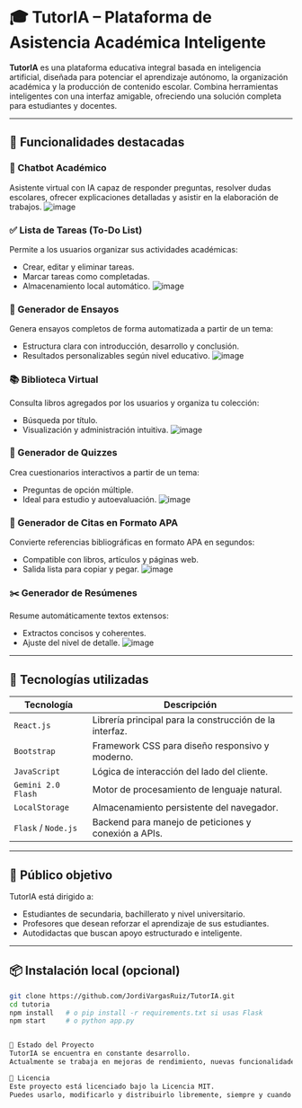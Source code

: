 # 🎓 TutorIA – Plataforma de Asistencia Académica Inteligente

**TutorIA** es una plataforma educativa integral basada en inteligencia artificial, diseñada para potenciar el aprendizaje autónomo, la organización académica y la producción de contenido escolar. Combina herramientas inteligentes con una interfaz amigable, ofreciendo una solución completa para estudiantes y docentes.

---

## 🚀 Funcionalidades destacadas

### 🤖 Chatbot Académico
Asistente virtual con IA capaz de responder preguntas, resolver dudas escolares, ofrecer explicaciones detalladas y asistir en la elaboración de trabajos.
![image](https://github.com/user-attachments/assets/04047663-6a5f-42b1-82ec-a6871841617a)

### ✅ Lista de Tareas (To-Do List)
Permite a los usuarios organizar sus actividades académicas:
- Crear, editar y eliminar tareas.
- Marcar tareas como completadas.
- Almacenamiento local automático.
![image](https://github.com/user-attachments/assets/6d7ae012-e32d-467d-85b5-2b06aad2927d)

### 📝 Generador de Ensayos
Genera ensayos completos de forma automatizada a partir de un tema:
- Estructura clara con introducción, desarrollo y conclusión.
- Resultados personalizables según nivel educativo.
![image](https://github.com/user-attachments/assets/ee009456-54fe-4a97-9ac1-0da294213eb8)

### 📚 Biblioteca Virtual
Consulta libros agregados por los usuarios y organiza tu colección:
- Búsqueda por título.
- Visualización y administración intuitiva.
![image](https://github.com/user-attachments/assets/f1535902-9f24-4e97-8b1f-dd9728f2b2da)

### 🧠 Generador de Quizzes
Crea cuestionarios interactivos a partir de un tema:
- Preguntas de opción múltiple.
- Ideal para estudio y autoevaluación.
![image](https://github.com/user-attachments/assets/03d837a1-72b2-4c6c-8dfb-dbcaf6cb718e)

### 🧾 Generador de Citas en Formato APA
Convierte referencias bibliográficas en formato APA en segundos:
- Compatible con libros, artículos y páginas web.
- Salida lista para copiar y pegar.
![image](https://github.com/user-attachments/assets/aac7505c-ffab-4c62-8c2e-b3f68825b7d8)

### ✂️ Generador de Resúmenes
Resume automáticamente textos extensos:
- Extractos concisos y coherentes.
- Ajuste del nivel de detalle.
![image](https://github.com/user-attachments/assets/73984225-56d6-41f1-968d-bd3689969edb)

---

## 🧰 Tecnologías utilizadas

| Tecnología            | Descripción                                      |
|------------------------|--------------------------------------------------|
| `React.js`             | Librería principal para la construcción de la interfaz. |
| `Bootstrap`            | Framework CSS para diseño responsivo y moderno. |
| `JavaScript`           | Lógica de interacción del lado del cliente.     |
| `Gemini 2.0 Flash`     | Motor de procesamiento de lenguaje natural.     |
| `LocalStorage`         | Almacenamiento persistente del navegador.       |
| `Flask` / `Node.js`    | Backend para manejo de peticiones y conexión a APIs. |

---

## 👥 Público objetivo

TutorIA está dirigido a:
- Estudiantes de secundaria, bachillerato y nivel universitario.
- Profesores que desean reforzar el aprendizaje de sus estudiantes.
- Autodidactas que buscan apoyo estructurado e inteligente.

---

## 📦 Instalación local (opcional)

```bash
git clone https://github.com/JordiVargasRuiz/TutorIA.git
cd tutoria
npm install   # o pip install -r requirements.txt si usas Flask
npm start     # o python app.py


📌 Estado del Proyecto
TutorIA se encuentra en constante desarrollo.
Actualmente se trabaja en mejoras de rendimiento, nuevas funcionalidades educativas y optimización del uso de Gemini 2.0 Flash.

📄 Licencia
Este proyecto está licenciado bajo la Licencia MIT.
Puedes usarlo, modificarlo y distribuirlo libremente, siempre y cuando se otorgue el crédito correspondiente.
